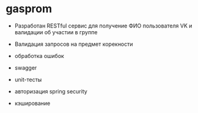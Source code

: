 # gasprom

- Разработан RESTful сервис для получение ФИО пользователя VK и валидации об участии в группе 

- Валидация запросов на предмет корекности 

- обработка ошибок 

- swagger

- unit-тесты

- авторизация spring security

- кэширование 

